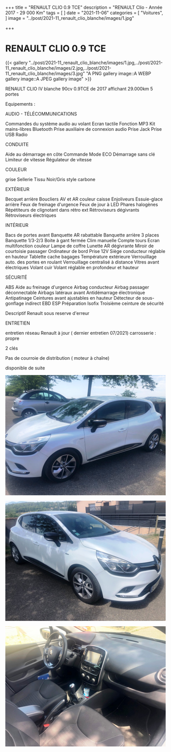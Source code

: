 +++
title = "RENAULT CLIO 0.9 TCE"
description = "RENAULT Clio - Année 2017 - 29 000 Km"
tags = [
]
date = "2021-11-06"
categories = [
    "Voitures",
]
image = "../post/2021-11_renault_clio_blanche/images/1.jpg"

+++

# RENAULT CLIO 0.9 TCE


{{< gallery "../post/2021-11_renault_clio_blanche/images/1.jpg,../post/2021-11_renault_clio_blanche/images/2.jpg,../post/2021-11_renault_clio_blanche/images/3.jpg" "A PNG gallery image::A WEBP gallery image::A JPEG gallery image" >}}


RENAULT CLIO IV blanche 90cv 0.9TCE de 2017 affichant 29.000km
5 portes

Equipements :

AUDIO - TÉLÉCOMMUNICATIONS

Commandes du système audio au volant
Ecran tactile
Fonction MP3
Kit mains-libres Bluetooth
Prise auxiliaire de connexion audio
Prise Jack
Prise USB
Radio

CONDUITE

Aide au démarrage en côte
Commande Mode ECO
Démarrage sans clé
Limiteur de vitesse
Régulateur de vitesse

COULEUR

grise 
Sellerie Tissu Noir/Gris style carbone


EXTÉRIEUR

Becquet arrière
Boucliers AV et AR couleur caisse
Enjoliveurs
Essuie-glace arrière
Feux de freinage d'urgence
Feux de jour à LED
Phares halogènes
Répétiteurs de clignotant dans rétro ext
Rétroviseurs dégivrants
Rétroviseurs électriques

INTÉRIEUR

Bacs de portes avant
Banquette AR rabattable
Banquette arrière 3 places
Banquette 1/3-2/3
Boite à gant fermée
Clim manuelle
Compte tours
Ecran multifonction couleur
Lampe de coffre
Lunette AR dégivrante
Miroir de courtoisie passager
Ordinateur de bord
Prise 12V
Siège conducteur réglable en hauteur
Tablette cache bagages
Température extérieure
Verrouillage auto. des portes en roulant
Verrouillage centralisé à distance
Vitres avant électriques
Volant cuir
Volant réglable en profondeur et hauteur

SÉCURITÉ

ABS
Aide au freinage d'urgence
Airbag conducteur
Airbag passager déconnectable
Airbags latéraux avant
Antidémarrage électronique
Antipatinage
Ceintures avant ajustables en hauteur
Détecteur de sous-gonflage indirect
EBD
ESP
Préparation Isofix
Troisième ceinture de sécurité

Descriptif Renault sous reserve d'erreur


ENTRETIEN

entretien réseau Renault à jour ( dernier entretien 07/2021)
carrosserie : propre

2 clés

Pas de courroie de distribution ( moteur à chaîne)

disponible de suite


![](images/1.jpg)




![](images/2.jpg)

![](images/3.jpg)
